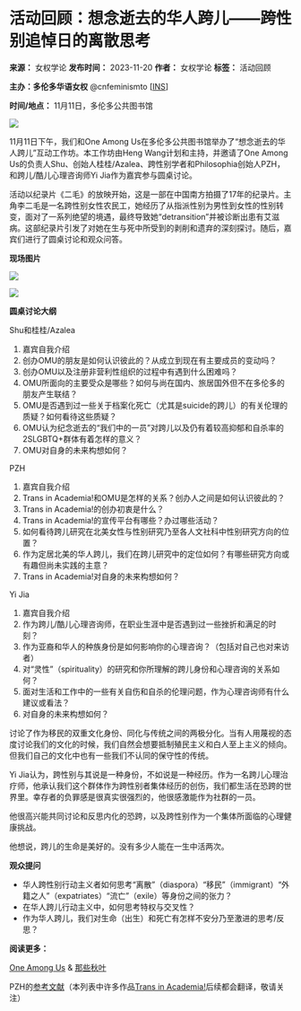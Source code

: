 # 活动回顾：想念逝去的华人跨儿——跨性别追悼日的离散思考

**来源：** 女权学论
**发布时间：** 2023-11-20
**作者：** 女权学论
**标签：** 活动回顾

**主办：多伦多华语女权** @cnfeminismto \[[INS](https://www.instagram.com/p/Cy6XTHvu4ZX/)\]

**时间/地点：** 11月11日，多伦多公共图书馆

![](https://i0.wp.com/chinesefeminism.org/wp-content/uploads/2023/11/Toronto-CnTrans-event-1024x1024.jpg?resize=1024%2C1024&ssl=1)

11月11日下午，我们和One Among Us在多伦多公共图书馆举办了“想念逝去的华人跨儿”互动工作坊。本工作坊由Heng Wang计划和主持，并邀请了One Among Us的负责人Shu、创始人桂桂/Azalea、跨性别学者和Philosophia创始人PZH，和跨儿/酷儿心理咨询师Yi Jia作为嘉宾参与圆桌讨论。

活动以纪录片《二毛》的放映开始，这是一部在中国南方拍摄了17年的纪录片。主角李二毛是一名跨性别女性农民工，她经历了从指派性别为男性到女性的性别转变，面对了一系列绝望的境遇，最终导致她“detransition”并被诊断出患有艾滋病。这部纪录片引发了对她在生与死中所受到的剥削和遗弃的深刻探讨。随后，嘉宾们进行了圆桌讨论和观众问答。

**现场图片**

![](https://i0.wp.com/chinesefeminism.org/wp-content/uploads/2023/11/Trans-event-2023-Toronto-1.jpg?resize=1024%2C768&ssl=1)

![](https://i0.wp.com/chinesefeminism.org/wp-content/uploads/2023/11/Trans-event-2023-Toronto-2.jpg?resize=1024%2C768&ssl=1)

**圆桌讨论大纲**

Shu和桂桂/Azalea

1.  嘉宾自我介绍
2.  创办OMU的朋友是如何认识彼此的？从成立到现在有主要成员的变动吗？
3.  创办OMU以及注册非营利性组织的过程中有遇到什么困难吗？
4.  OMU所面向的主要受众是哪些？如何与尚在国内、旅居国外但不在多伦多的朋友产生联结？
5.  OMU是否遇到过一些关于档案化死亡（尤其是suicide的跨儿）的有关伦理的质疑？如何看待这些质疑？
6.  OMU认为纪念逝去的“我们中的一员”对跨儿以及仍有着较高抑郁和自杀率的2SLGBTQ+群体有着怎样的意义？
7.  OMU对自身的未来构想如何？

PZH

1.  嘉宾自我介绍
2.  Trans in Academia!和OMU是怎样的关系？创办人之间是如何认识彼此的？
3.  Trans in Academia!的创办初衷是什么？
4.  Trans in Academia!的宣传平台有哪些？办过哪些活动？
5.  如何看待跨儿研究在北美女性与性别研究乃至各人文社科中性别研究方向的位置？
6.  作为定居北美的华人跨儿，我们在跨儿研究中的定位如何？有哪些研究方向或有趣但尚未实践的主意？
7.  Trans in Academia!对自身的未来构想如何？

Yi Jia

1.  嘉宾自我介绍
2.  作为跨儿/酷儿心理咨询师，在职业生涯中是否遇到过一些挫折和满足的时刻？
3.  作为亚裔和华人的种族身份是如何影响你的心理咨询？（包括对自己也对来访者）
4.  对“灵性”（spirituality）的研究和你所理解的跨儿身份和心理咨询的关系如何？
5.  面对生活和工作中的一些有关自伤和自杀的伦理问题，作为心理咨询师有什么建议或看法？
6.  对自身的未来构想如何？

讨论了作为移民的双重文化身份、同化与传统之间的两极分化。当有人用蔑视的态度讨论我们的文化的时候，我们自然会想要抵制殖民主义和白人至上主义的倾向。但我们自己的文化中也有一些我们不认同的保守性的传统。

Yi Jia认为，跨性别与其说是一种身份，不如说是一种经历。作为一名跨儿心理治疗师，他承认我们这个群体作为跨性别者集体经历的创伤，我们都生活在恐跨的世界里。幸存者的负罪感是很真实很强烈的，他很感激能作为社群的一员。

他很高兴能共同讨论和反思内化的恐跨，以及跨性别作为一个集体所面临的心理健康挑战。

他想说，跨儿的生命是美好的。没有多少人能在一生中活两次。

**观众提问**

-   华人跨性别行动主义者如何思考“离散”（diaspora）“移民”（immigrant）“外籍之人”（expatriates）“流亡”（exile）等身份之间的张力？
-   在华人跨儿行动主义中，如何思考特权与交叉性？
-   作为华人跨儿，我们对生命（出生）和死亡有怎样不安分乃至激进的思考/反思？

**阅读更多：**

[One Among Us](https://oneamongus.ca/) & [那些秋叶](https://one-among.us/)

PZH的[参考文献](https://docs.google.com/document/d/1dGOPiq5mTryTbhs_rK564Lm9cLPyRvxw/edit?usp=sharing&ouid=102993181768072873200&rtpof=true&sd=true)（本列表中许多作品[Trans in Academia!](https://oau.edu.kg/)后续都会翻译，敬请关注）
